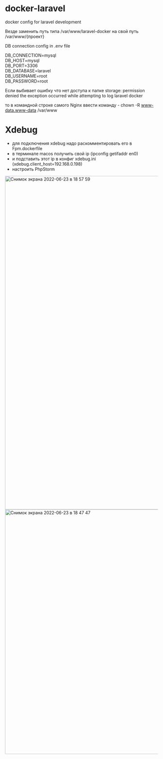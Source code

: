 # docker-laravel
docker config for laravel development

Везде заменить путь типа /var/www/laravel-docker на свой путь /var/www/{проект}

DB connection config in .env file

DB_CONNECTION=mysql <br>
DB_HOST=mysql <br>
DB_PORT=3306 <br>
DB_DATABASE=laravel <br>
DB_USERNAME=root <br>
DB_PASSWORD=root <br>

Если выбивает ошибку что нет доступа к папке storage:
permission denied the exception occurred while attempting to log laravel docker

то в командной строке самого Nginx ввести команду - 
chown -R www-data.www-data /var/www

# Xdebug
- для подключения xdebug надо раскомментировать его в Fpm.dockerfile
- в терминале macos получить свой ip (ipconfig getifaddr en0) 
- и подставить этот ip в конфиг xdebug.ini (xdebug.client_host=192.168.0.198)
- настроить PhpStorm
<img width="1099" alt="Снимок экрана 2022-06-23 в 18 57 59" src="https://user-images.githubusercontent.com/5227819/175342963-71e51bb6-be76-49b0-9b7b-90f8f7b3c74e.png">
<img width="806" alt="Снимок экрана 2022-06-23 в 18 47 47" src="https://user-images.githubusercontent.com/5227819/175340883-f22e9e17-fb5e-4225-ae51-2bd660413096.png">
